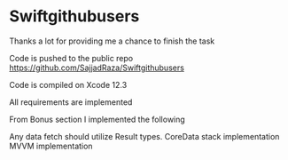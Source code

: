 # Swiftgithubusers

Thanks a lot for providing me a chance to finish the task

Code is pushed to the public repo
https://github.com/SajjadRaza/Swiftgithubusers

Code is compiled on Xcode 12.3

All requirements are implemented 


From Bonus section I implemented the following

Any data fetch should utilize Result types. 
CoreData stack implementation
MVVM implementation
